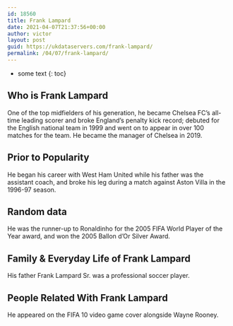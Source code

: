```yaml
---
id: 18560
title: Frank Lampard
date: 2021-04-07T21:37:56+00:00
author: victor
layout: post
guid: https://ukdataservers.com/frank-lampard/
permalink: /04/07/frank-lampard/
---
```


* some text
{: toc}


## Who is Frank Lampard



One of the top midfielders of his generation, he became Chelsea FC&#8217;s all-time leading scorer and broke England&#8217;s penalty kick record; debuted for the English national team in 1999 and went on to appear in over 100 matches for the team. He became the manager of Chelsea in 2019. 

                
                
                
## Prior to Popularity



He began his career with West Ham United while his father was the assistant coach, and broke his leg during a match against Aston Villa in the 1996-97 season. 

                
                
                
## Random data



He was the runner-up to Ronaldinho for the 2005 FIFA World Player of the Year award, and won the 2005 Ballon d&#8217;Or Silver Award.

                
                
                
## Family & Everyday Life of Frank Lampard



His father Frank Lampard Sr. was a professional soccer player. 

                
                
                
## People Related With Frank Lampard



He appeared on the FIFA 10 video game cover alongside Wayne Rooney.

                
              
            
          
          
          